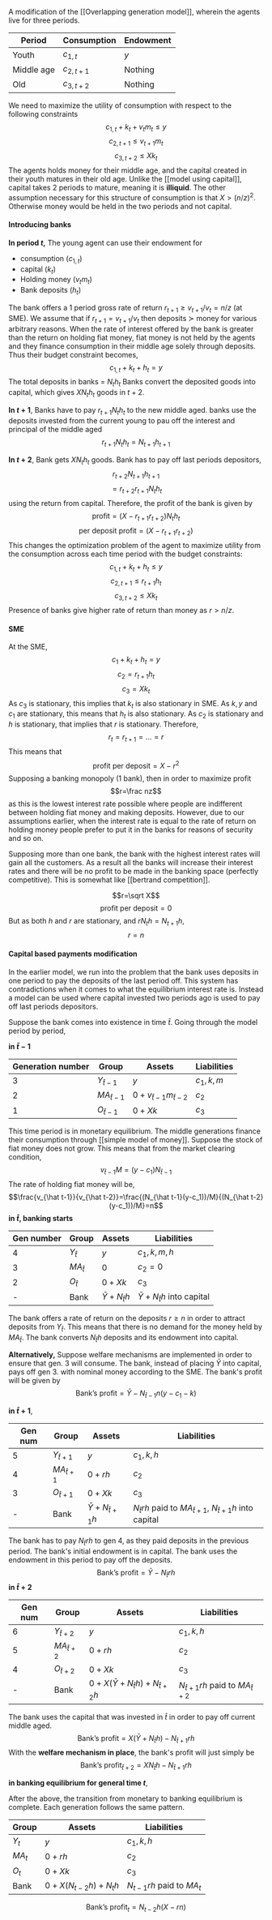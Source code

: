 A modification of the [[Overlapping generation model]], wherein the agents live for three periods. 

|Period|Consumption|Endowment|
|---|---|---|
|Youth|$c_{1,t}$|$y$|
|Middle age|$c_{2,t+1}$|Nothing|
|Old|$c_{3,t+2}$|Nothing|

We need to maximize the utility of consumption with respect to the following constraints$$c_{1,t}+k_t+v_tm_t\le y$$$$c_{2,t+1}\le v_{t+1}m_t$$$$c_{3,t+2}\le Xk_t$$The agents holds money for their middle age, and the capital created in their youth matures in their old age. Unlike the [[model using capital]], capital takes 2 periods to mature, meaning it is **illiquid**. The other assumption necessary for this structure of consumption is that $X>(n/z)^2$. Otherwise money would be held in the two periods and not capital. 

#### Introducing banks
**In period $t$,**
The young agent can use their endowment for
- consumption ($c_{1,t}$)
- capital ($k_t$)
- Holding money ($v_tm_t$)
- Bank deposits ($h_t$)

The bank offers a 1 period gross rate of return $r_{t+1}\ge v_{t+1}/v_t=n/z$ (at SME). We assume that if $r_{t+1}=v_{t+1}/v_t$ then deposits $\succ$ money for various arbitrary reasons. When the rate of interest offered by the bank is greater than the return on holding fiat money, fiat money is not held by the agents and they finance consumption in their middle age solely through deposits. Thus their budget constraint becomes, $$c_{1,t}+k_t+h_t=y$$The total deposits in banks = $N_th_t$
Banks convert the deposited goods into capital, which gives $XN_th_t$ goods in $t+2$. 

**In $t+1$**,
Banks have to pay $r_{t+1}N_th_t$ to the new middle aged. 
banks use the deposits invested from the current young to pau off the interest and principal of the middle aged$$r_{t+1}N_th_t= N_{t+1}h_{t+1}$$

**In $t+2$**,
Bank gets $XN_th_t$ goods. Bank has to pay off last periods depositors,$$r_{t+2}N_{t+1}h_{t+1}$$$$=r_{t+2}r_{t+1}N_th_t$$using the return from capital. Therefore, the profit of the bank is given by $$\text{profit}=(X-r_{t+1}r_{t+2})N_th_t$$$$\text{per deposit profit}=(X-r_{t+1}r_{t+2})$$
This changes the optimization problem of the agent to maximize utility from the consumption across each time period with the budget constraints:$$c_{1,t}+k_t+h_t\le y$$$$c_{2,t+1}\le r_{t+1}h_t$$$$c_{3,t+2}\le Xk_t$$Presence of banks give higher rate of return than money as $r>n/z$. 
#### SME
At the SME,
$$c_1+k_t+h_t=y$$$$c_2=r_{t+1}h_t$$$$c_3=Xk_t$$As $c_3$ is stationary, this implies that $k_t$ is also stationary in SME. As $k,y$ and $c_1$ are stationary, this means that $h_t$ is also stationary. As $c_2$ is stationary and $h$ is stationary, that implies that $r$ is stationary. Therefore, $$r_t=r_{t+1}=\text{...}=r$$This means that $$\text{profit per deposit}=X-r^2$$Supposing a banking monopoly (1 bank), then in order to maximize profit $$r=\frac nz$$as this is the lowest interest rate possible where people are indifferent between holding fiat money and making deposits. However, due to our assumptions earlier, when the interest rate is equal to the rate of return on holding money people prefer to put it in the banks for reasons of security and so on. 

Supposing more than one bank, the bank with the highest interest rates will gain all the customers. As a result all the banks will increase their interest rates and there will be no profit to be made in the banking space (perfectly competitive). This is somewhat like [[bertrand competition]].

$$r=\sqrt X$$$$\text{profit per deposit}=0$$But as both $h$ and $r$ are stationary, and $rN_th= N_{t+1}h$,$$r=n$$
#### Capital based payments modification
In the earlier model, we run into the problem that the bank uses deposits in one period to pay the deposits of the last period off. This system has contradictions when it comes to what the equilibrium interest rate is. Instead a model can be used where capital invested two periods ago is used to pay off last periods depositors.


Suppose the bank comes into existence in time $\hat t$. Going through the model period by period,

**in $\hat t-1$**

|Generation number|Group|Assets|Liabilities|
|--|---|--|--|
|3|$Y_{\hat t-1}$|$y$|$c_1, k, m$|
|2|$MA_{\hat t-1}$|$0+v_{\hat t-1}m_{\hat t-2}$|$c_2$|
|1|$O_{\hat t-1}$|$0+Xk$|$c_3$|

This time period is in monetary equilibrium. The middle generations finance their consumption through [[simple model of money]]. Suppose the stock of fiat money does not grow. This means that from the market clearing condition,
$$v_{\hat t-1}M=(y-c_1)N_{\hat t-1}$$The rate of holding fiat money will be,$$\frac{v_{\hat t-1}}{v_{\hat t-2}}=\frac{(N_{\hat t-1}(y-c_1))/M}{(N_{\hat t-2}(y-c_1))/M}=n$$
**in $\hat t$, banking starts**

|Gen number|Group|Assets|Liabilities|
|--|---|--|--|
|4|$Y_{\hat t}$|$y$|$c_1, k, m, h$|
|3|$MA_{\hat t}$|$0$|$c_2=0$|
|2|$O_{\hat t}$|$0+Xk$|$c_3$|
|-|Bank|$\bar Y+N_{\hat t}h$|$\bar Y+N_{\hat t}h$ into capital|

The bank offers a rate of return on the deposits $r\ge n$ in order to attract deposits from $Y_{\hat t}$. This means that there is no demand for the money held by $MA_{\hat t}$. The bank converts $N_{\hat t}h$ deposits and its endowment into capital. 

**Alternatively,**
Suppose welfare mechanisms are implemented in order to ensure that gen. 3 will consume. The bank, instead of placing $\bar Y$ into capital, pays off gen 3. with nominal money according to the SME. The bank's profit will be given by$$\text{Bank's profit}=\bar Y-N_{\hat t-1}n(y-c_1-k)$$

**in $\hat t+1$**,

|Gen num|Group|Assets|Liabilities|
|--|---|--|--|
|5|$Y_{\hat t+1}$|$y$|$c_1, k, h$|
|4|$MA_{\hat t+1}$|$0+rh$|$c_2$|
|3|$O_{\hat t+1}$|$0+Xk$|$c_3$|
|-|Bank|$\bar Y+N_{\hat t+1}h$|$N_{\hat t}rh$ paid to $MA_{\hat t+1}$, $N_{\hat t+1}h$ into capital |

The bank has to pay $N_{\hat t}rh$ to gen 4, as they paid deposits in the previous period. The bank's initial endowment is in capital. The bank uses the endowment in this period to pay off the deposits. $$\text{Bank's profit}=\bar Y-N_{\hat t}rh$$
**in ${\hat t+2}$**

|Gen num|Group|Assets|Liabilities|
|--|---|--|--|
|6|$Y_{\hat t+2}$|$y$|$c_1, k, h$|
|5|$MA_{\hat t+2}$|$0+rh$|$c_2$|
|4|$O_{\hat t+2}$|$0+Xk$|$c_3$|
|-|Bank|$0+X(\bar Y+N_{\hat t}h)+N_{\hat t+2}h$|$N_{\hat t+1}rh$ paid to $MA_{\hat t+2}$|

The bank uses the capital that was invested in $\hat t$ in order to pay off current middle aged.
$$\text{Bank's profit}=X(\bar {Y}+N_{\hat t}h)-N_{\hat t+1}rh$$With the **welfare mechanism in place**, the bank's profit will just simply be $$\text{Bank's profit}_{\hat t+2}=XN_{\hat t }h-N_{\hat t+1}rh$$

**in banking equilibrium for general time $t$**,

After the above, the transition from monetary to banking equilibrium is complete. Each generation follows the same pattern. 

|Group|Assets|Liabilities|
|---|--|--|
|$Y_t$|$y$|$c_1, k, h$|
|$MA_t$|$0+rh$|$c_2$|
|$O_t$|$0+Xk$|$c_3$|
|Bank|$0+X(N_{t-2}h)+N_{t}h$|$N_{t-1}rh$ paid to $MA_{t}$|

$$\text{Bank's profit}_t=N_{t-2}h(X-rn)$$
